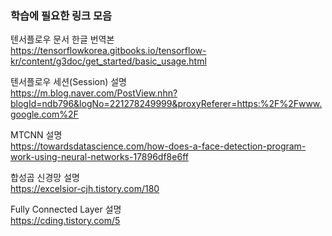 ### 학습에 필요한 링크 모음<br>

텐서플로우 문서 한글 번역본<br>
https://tensorflowkorea.gitbooks.io/tensorflow-kr/content/g3doc/get_started/basic_usage.html

텐서플로우 세션(Session) 설명<br>
https://m.blog.naver.com/PostView.nhn?blogId=ndb796&logNo=221278249999&proxyReferer=https:%2F%2Fwww.google.com%2F

MTCNN 설명<br>
https://towardsdatascience.com/how-does-a-face-detection-program-work-using-neural-networks-17896df8e6ff

합성곱 신경망 설명<br>
https://excelsior-cjh.tistory.com/180

Fully Connected Layer 설명<br>
https://cding.tistory.com/5
